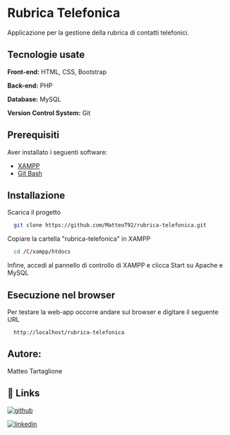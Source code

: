 # Rubrica Telefonica
Applicazione per la gestione della rubrica di contatti telefonici.

## Tecnologie usate

**Front-end:** HTML, CSS, Bootstrap

**Back-end:** PHP

**Database:** MySQL

**Version Control System:** Git
## Prerequisiti

Aver installato i seguenti software:

- [XAMPP](https://www.apachefriends.org/it/download.html)
- [Git Bash](https://git-scm.com/)

## Installazione

Scarica il progetto

```bash
  git clone https://github.com/MatteoT92/rubrica-telefonica.git
```

Copiare la cartella "rubrica-telefonica" in XAMPP

```bash
  cd /C/xampp/htdocs
```

Infine, accedi al pannello di controllo di XAMPP e clicca Start su Apache e MySQL

## Esecuzione nel browser

Per testare la web-app occorre andare sul browser e digitare il seguente URL

```http
  http://localhost/rubrica-telefonica
```

## Autore:
Matteo Tartaglione
## 🔗 Links
[![github](https://img.shields.io/github/followers/MatteoT92?style=for-the-badge&logo=github&logoColor=white)](https://github.com/MatteoT92)

[![linkedin](https://img.shields.io/badge/linkedin-0A66C2?style=for-the-badge&logo=linkedin&logoColor=white)](https://www.linkedin.com/in/matteotartaglione/)